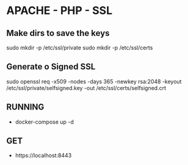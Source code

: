 # APACHE - PHP - SSL

## Make dirs to save the keys
sudo mkdir -p /etc/ssl/private
sudo mkdir -p /etc/ssl/certs

## Generate o Signed SSL
sudo openssl req -x509 -nodes -days 365 -newkey rsa:2048 -keyout /etc/ssl/private/selfsigned.key -out /etc/ssl/certs/selfsigned.crt

## RUNNING
- docker-compose up -d

## GET
- https://localhost:8443